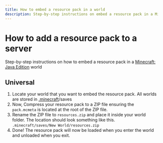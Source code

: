 ```yaml
---
title: How to embed a resource pack in a world
description: Step-by-step instructions on embed a resource pack in a Minecraft Java Edition world
---
```


<!-- TODO: Needs screenshots -->

# How to add a resource pack to a server

Step-by-step instructions on how to embed a resource pack in a [Minecraft: Java Edition](https://minecraft.wiki/w/Java_Edition) world

## Universal

1. Locate your world that you want to embed the resource pack. All worlds are stored in [.minecraft](./how-to-find-minecraft-folder.md)/saves
1. Now, Compress your resource pack to a ZIP file ensuring the `pack.mcmeta` is located at the root of the ZIP file.
1. Rename the ZIP file to `resources.zip` and place it inside your world folder. The location should look something like this. `.minecraft/saves/New World/resources.zip`
1. Done! The resource pack will now be loaded when you enter the world and unloaded when you exit.
